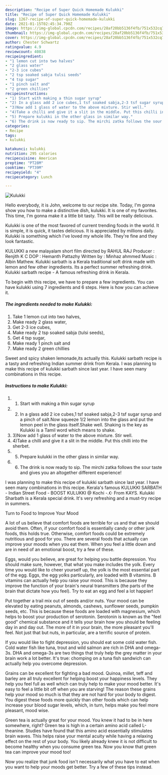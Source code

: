 ```yaml
---
description: "Recipe of Super Quick Homemade Kulukki"
title: "Recipe of Super Quick Homemade Kulukki"
slug: 1267-recipe-of-super-quick-homemade-kulukki
date: 2021-01-15T02:45:34.790Z
image: https://img-global.cpcdn.com/recipes/28af20bb5136f4fb/751x532cq70/kulukki-recipe-main-photo.jpg
thumbnail: https://img-global.cpcdn.com/recipes/28af20bb5136f4fb/751x532cq70/kulukki-recipe-main-photo.jpg
cover: https://img-global.cpcdn.com/recipes/28af20bb5136f4fb/751x532cq70/kulukki-recipe-main-photo.jpg
author: Chester Schwartz
ratingvalue: 4.9
reviewcount: 40838
recipeingredient:
- "1 lemon cut into two halves"
- "2 glass water"
- "2-3 ice cubes"
- "2 tsp soaked sabja tulsi seeds"
- "4 tsp sugar"
- "1 pinch salt and"
- "2 green chillies"
recipeinstructions:
- "1) Start with making a thin sugar syrup"
- "2) In a glass add 2 ice cubes,1 tsf soaked sabja,2-3 tsf sugar syrup and a pinch of salt.Now squeeze 1/2 lemon into the glass and put the lemon peel in the glass itself.Shake well. Shaking is the key as Kulukki is a Tamil word which means to shake."
- "3)Now add 1 glass of water to the above mixture. Stir well."
- "4)Take a chilli and give it a slit in the middle. Put this chilli into the sherbet."
- "5) Prepare kulukki in the other glass in similar way."
- "6) The drink is now ready to sip. The mirchi zatka follows the sour taste and gives you an altogether different experience!"
categories:
- Recipe
tags:
- kulukki

katakunci: kulukki 
nutrition: 295 calories
recipecuisine: American
preptime: "PT28M"
cooktime: "PT39M"
recipeyield: "4"
recipecategory: Lunch

---
```



![Kulukki](https://img-global.cpcdn.com/recipes/28af20bb5136f4fb/751x532cq70/kulukki-recipe-main-photo.jpg)

Hello everybody, it is John, welcome to our recipe site. Today, I'm gonna show you how to make a distinctive dish, kulukki. It is one of my favorites. This time, I'm gonna make it a little bit tasty. This will be really delicious.

Kulukki is one of the most favored of current trending foods in the world. It is simple, it is quick, it tastes delicious. It is appreciated by millions daily. Kulukki is something which I've loved my whole life. They're fine and they look fantastic.

KULUKKI a new malayalam short film directed by RAHUL RAJ Producer : Renjith K C DOP : Hemanth Pattazhy Written by : Minhaz ahmmed Music : Albin Mathew. Kulukki sarbath is a Kerala traditional soft drink made with lemon and few other ingredients. Its a perfect summer refreshing drink. Kulukki sarbath recipe - A famous refreshing drink in Kerala.


To begin with this recipe, we have to prepare a few ingredients. You can have kulukki using 7 ingredients and 6 steps. Here is how you can achieve it.

<!--inarticleads1-->

##### The ingredients needed to make Kulukki:

1. Take 1 lemon cut into two halves,
1. Make ready 2 glass water,
1. Get 2-3 ice cubes,
1. Make ready 2 tsp soaked sabja (tulsi seeds),
1. Get 4 tsp sugar,
1. Make ready 1 pinch salt and
1. Make ready 2 green chillies


Sweet and spicy shaken lemonade,its actually this. Kulukki sarbath recipe is a tasty and refreshing Indian summer drink from Kerala. I was planning to make this recipe of kulukki sarbath since last year. I have seen many combinations in this recipe. 

<!--inarticleads2-->

##### Instructions to make Kulukki:

1. 1) Start with making a thin sugar syrup
1. 2) In a glass add 2 ice cubes,1 tsf soaked sabja,2-3 tsf sugar syrup and a pinch of salt.Now squeeze 1/2 lemon into the glass and put the lemon peel in the glass itself.Shake well. Shaking is the key as Kulukki is a Tamil word which means to shake.
1. 3)Now add 1 glass of water to the above mixture. Stir well.
1. 4)Take a chilli and give it a slit in the middle. Put this chilli into the sherbet.
1. 5) Prepare kulukki in the other glass in similar way.
1. 6) The drink is now ready to sip. The mirchi zatka follows the sour taste and gives you an altogether different experience!


I was planning to make this recipe of kulukki sarbath since last year. I have seen many combinations in this recipe. Kerala&#39;s famous KULUKKI SARBATH - Indian Street Food - BOOST KULUKKI @ Kochi -.☪️ From KAYS. Kulukki Sharbath is a Kerala special drink. It&#39;s very refreshing and a must-try recipe in summers. 

Turn to Food to Improve Your Mood


A lot of us believe that comfort foods are terrible for us and that we should avoid them. Often, if your comfort food is essentially candy or other junk foods, this holds true. Otherwise, comfort foods could be extremely nutritious and good for you. There are several foods that actually can improve your moods when you eat them. When you feel a little down and are in need of an emotional boost, try a few of these.

Eggs, would you believe, are great for helping you battle depression. You should make sure, however, that what you make includes the yolk. Every time you would like to cheer yourself up, the yolk is the most essential part of the egg. Eggs, the egg yolks particularly, are loaded with B vitamins. B vitamins can actually help you raise your mood. This is because they improve the function of your brain's neural transmitters (the parts of the brain that dictate how you feel). Try to eat an egg and feel a lot happier!

Put together a trail mix out of seeds and/or nuts. Your mood can be elevated by eating peanuts, almonds, cashews, sunflower seeds, pumpkin seeds, etc. This is because these foods are loaded with magnesium, which helps to boost your production of serotonin. Serotonin is known as the "feel good" chemical substance and it tells your brain how you should be feeling day in and day out. The more of it in your brain, the more pleasant you'll feel. Not just that but nuts, in particular, are a terrific source of protein.

If you would like to fight depression, you should eat some cold water fish. Cold water fish like tuna, trout and wild salmon are rich in DHA and omega-3s. DHA and omega-3s are two things that truly help the grey matter in your brain work a lot better. It's true: chomping on a tuna fish sandwich can actually help you overcome depression. 

Grains can be excellent for fighting a bad mood. Quinoa, millet, teff and barley are all truly excellent for helping boost your happiness levels. They help you feel full as well which can truly help to make your mood better. It's easy to feel a little bit off when you are starving! The reason these grains help your mood so much is that they are not hard for your body to digest. You digest these foods more quickly than other foods which can help increase your blood sugar levels, which, in turn, helps make you feel more pleasant, mood wise.

Green tea is actually great for your mood. You knew it had to be in here somewhere, right? Green tea is high in a certain amino acid called L-theanine. Studies have found that this amino acid essentially stimulates brain waves. This helps raise your mental acuity while having a relaxing effect on the rest of your body. You likely already knew it is not difficult to become healthy when you consume green tea. Now you know that green tea can improve your mood too!

Now you realize that junk food isn't necessarily what you have to eat when you want to help your moods get better. Try  a few  of  these  tips  instead.

